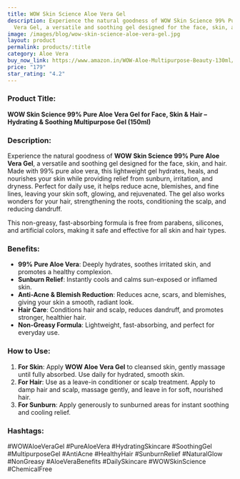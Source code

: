 ```yaml
---
title: WOW Skin Science Aloe Vera Gel
description: Experience the natural goodness of WOW Skin Science 99% Pure Aloe
  Vera Gel, a versatile and soothing gel designed for the face, skin, and hair.
image: /images/blog/wow-skin-science-aloe-vera-gel.jpg
layout: product
permalink: products/:title
category: Aloe Vera
buy_now_link: https://www.amazon.in/WOW-Aloe-Multipurpose-Beauty-130ml/dp/B078Z9JWRW/ref=sr_1_8?crid=1XMIOQ4WPBG6X&tag=ayushmonk-21
price: "179"
star_rating: "4.2"
---
```

### Product Title:
**WOW Skin Science 99% Pure Aloe Vera Gel for Face, Skin & Hair – Hydrating & Soothing Multipurpose Gel (150ml)**

### Description:
Experience the natural goodness of **WOW Skin Science 99% Pure Aloe Vera Gel**, a versatile and soothing gel designed for the face, skin, and hair. Made with 99% pure aloe vera, this lightweight gel hydrates, heals, and nourishes your skin while providing relief from sunburn, irritation, and dryness. Perfect for daily use, it helps reduce acne, blemishes, and fine lines, leaving your skin soft, glowing, and rejuvenated. The gel also works wonders for your hair, strengthening the roots, conditioning the scalp, and reducing dandruff.

This non-greasy, fast-absorbing formula is free from parabens, silicones, and artificial colors, making it safe and effective for all skin and hair types.

### Benefits:
- **99% Pure Aloe Vera**: Deeply hydrates, soothes irritated skin, and promotes a healthy complexion.
- **Sunburn Relief**: Instantly cools and calms sun-exposed or inflamed skin.
- **Anti-Acne & Blemish Reduction**: Reduces acne, scars, and blemishes, giving your skin a smooth, radiant look.
- **Hair Care**: Conditions hair and scalp, reduces dandruff, and promotes stronger, healthier hair.
- **Non-Greasy Formula**: Lightweight, fast-absorbing, and perfect for everyday use.

### How to Use:
1. **For Skin**: Apply **WOW Aloe Vera Gel** to cleansed skin, gently massage until fully absorbed. Use daily for hydrated, smooth skin.
2. **For Hair**: Use as a leave-in conditioner or scalp treatment. Apply to damp hair and scalp, massage gently, and leave in for soft, nourished hair.
3. **For Sunburn**: Apply generously to sunburned areas for instant soothing and cooling relief.

### Hashtags:
#WOWAloeVeraGel #PureAloeVera #HydratingSkincare #SoothingGel #MultipurposeGel #AntiAcne #HealthyHair #SunburnRelief #NaturalGlow #NonGreasy #AloeVeraBenefits #DailySkincare #WOWSkinScience #ChemicalFree
